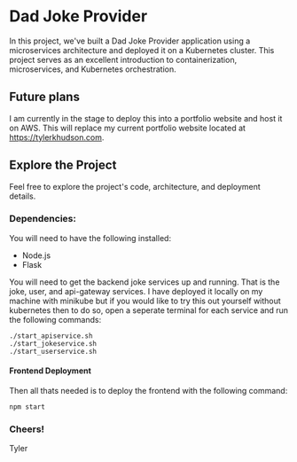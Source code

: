 # Dad Joke Provider

In this project, we've built a Dad Joke Provider application using a microservices architecture and deployed it on a Kubernetes cluster. This project serves as an excellent introduction to containerization, microservices, and Kubernetes orchestration. 

## Future plans
I am currently in the stage to deploy this into a portfolio website and host it on AWS. This will replace my current portfolio website located at https://tylerkhudson.com.

## Explore the Project
Feel free to explore the project's code, architecture, and deployment details.

### Dependencies:
You will need to have the following installed:
- Node.js
- Flask

You will need to get the backend joke services up and running. That is the joke, user, and api-gateway services. I have deployed it locally on my machine with minikube but if you would like to try this out yourself without kubernetes then to do so, open a seperate terminal for each service and run the following commands:
```
./start_apiservice.sh
./start_jokeservice.sh
./start_userservice.sh
```

#### Frontend Deployment
Then all thats needed is to deploy the frontend with the following command:
```
npm start
```

### Cheers!
Tyler